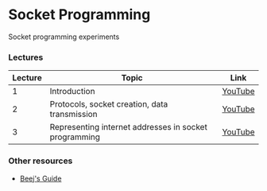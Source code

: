 # Socket Programming

Socket programming experiments

### Lectures

| Lecture | Topic                                                 | Link                                                   |
| ------- | ----------------------------------------------------- | ------------------------------------------------------ |
| 1       | Introduction                                          | [YouTube](https://www.youtube.com/watch?v=6N_xmkGVXrs) |
| 2       | Protocols, socket creation, data transmission         | [YouTube](https://www.youtube.com/watch?v=4D6wGBx93KA) |
| 3       | Representing internet addresses in socket programming | [YouTube](https://www.youtube.com/watch?v=L5YI177WppQ) |

### Other resources

* [Beej's Guide](https://www.gta.ufrj.br/ensino/eel878/sockets/index.html)

